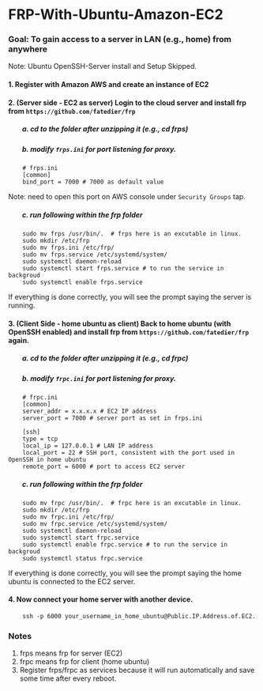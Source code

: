 # FRP-With-Ubuntu-Amazon-EC2


### Goal: To gain access to a server in LAN (e.g., home) from anywhere

Note: Ubuntu OpenSSH-Server install and Setup Skipped.

#### 1. Register with Amazon AWS and create an instance of EC2
#### 2. (Server side - EC2 as server) Login to the cloud server and install frp from `https://github.com/fatedier/frp`

  ##### &emsp;&emsp;a. cd to the folder after unzipping it (e.g., cd frps)
  ##### &emsp;&emsp;b. modify `frps.ini` for port listening for proxy. 
        # frps.ini
        [common]
        bind_port = 7000 # 7000 as default value
        
        
Note: need to open this port on AWS console under `Security Groups` tap. 

  ##### &emsp;&emsp;c. run following within the frp folder
        sudo mv frps /usr/bin/.  # frps here is an excutable in linux.
        sudo mkdir /etc/frp
        sudo mv frps.ini /etc/frp/
        sudo mv frps.service /etc/systemd/system/
        sudo systemctl daemon-reload   
        sudo systemctl start frps.service # to run the service in backgroud
        sudo systemctl enable frps.service 
        
        
If everything is done correctly, you will see the prompt saying the server is running.

#### 3. (Client Side - home ubuntu as client) Back to home ubuntu (with OpenSSH enabled) and install frp from `https://github.com/fatedier/frp` again.

  ##### &emsp;&emsp;a. cd to the folder after unzipping it (e.g., cd frpc)
  ##### &emsp;&emsp;b. modify `frpc.ini` for port listening for proxy. 
        # frpc.ini
        [common]
        server_addr = x.x.x.x # EC2 IP address
        server_port = 7000 # server port as set in frps.ini

        [ssh] 
        type = tcp
        local_ip = 127.0.0.1 # LAN IP address
        local_port = 22 # SSH port, consistent with the port used in OpenSSH in home ubuntu
        remote_port = 6000 # port to access EC2 server

  ##### &emsp;&emsp;c. run following within the frp folder

        sudo mv frpc /usr/bin/.  # frpc here is an excutable in linux.
        sudo mkdir /etc/frp
        sudo mv frpc.ini /etc/frp/
        sudo mv frpc.service /etc/systemd/system/
        sudo systemctl daemon-reload   
        sudo systemctl start frpc.service 
        sudo systemctl enable frpc.service # to run the service in backgroud
        sudo systemctl status frpc.service 

If everything is done correctly, you will see the prompt saying the home ubuntu is connected to the EC2 server.


#### 4. Now connect your home server with another device.
        ssh -p 6000 your_username_in_home_ubuntu@Public.IP.Address.of.EC2.
        
        
        
        
### Notes
1. frps means frp for server (EC2)
2. frpc means frp for client (home ubuntu)
3. Register frps/frpc as services because it will run automatically and save some time after every reboot. 
 
 
 

